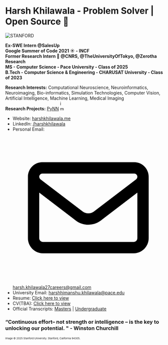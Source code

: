# Harsh Khilawala - Problem Solver | Open Source 💙  
<img alt="STANFORD" src="./about.avif" />

 **Ex-SWE Intern @SalesUp**  
 **Google Summer of Code 2021 ☀️ - INCF**  
 **Former Research Intern 🔬 @CNRS, @TheUniversityOfTokyo, @Zerotha Research**  
 **MS - Computer Science - Pace University - Class of 2025**  
 **B.Tech - Computer Science & Engineering - CHARUSAT University - Class of 2023**

**Research Interests:** Computational Neuroscience, Neuroinformatics, Neuroimaging, Bio-informatics, Simulation Technologies, Computer Vision, Artificial Intelligence, Machine Learning, Medical Imaging  
**Research Projects:** [PyNN](https://neuralensemble.org/PyNN/) <img width="15" height="30" alt="image" src="https://github.com/user-attachments/assets/e797292d-d137-422b-9cf4-1cee2496fb8c" />

- Website: [harshkhilawala.me](http://harshkhilawala.me/) 
- LinkedIn: [/harshkhilawala](https://www.linkedin.com/in/harshkhilawala/)
- Personal Email: <svg xmlns="http://www.w3.org/2000/svg" viewBox="0 0 640 640"><!--!Font Awesome Free v7.1.0 by @fontawesome - https://fontawesome.com License - https://fontawesome.com/license/free Copyright 2025 Fonticons, Inc.--><path d="M125.4 128C91.5 128 64 155.5 64 189.4C64 190.3 64 191.1 64.1 192L64 192L64 448C64 483.3 92.7 512 128 512L512 512C547.3 512 576 483.3 576 448L576 192L575.9 192C575.9 191.1 576 190.3 576 189.4C576 155.5 548.5 128 514.6 128L125.4 128zM528 256.3L528 448C528 456.8 520.8 464 512 464L128 464C119.2 464 112 456.8 112 448L112 256.3L266.8 373.7C298.2 397.6 341.7 397.6 373.2 373.7L528 256.3zM112 189.4C112 182 118 176 125.4 176L514.6 176C522 176 528 182 528 189.4C528 193.6 526 197.6 522.7 200.1L344.2 335.5C329.9 346.3 310.1 346.3 295.8 335.5L117.3 200.1C114 197.6 112 193.6 112 189.4z"/></svg><a href="mailto:harsh.khilawala27careers@gmail.com">harsh.khilawala27careers@gmail.com</a>
- University Email: <a href="mailto:harshhimanshu.khilawala@pace.edu">harshhimanshu.khilawala@pace.edu</a>
- Resume: [Click here to view](https://drive.google.com/file/d/12eZa2JcW5iyEztIoBNN-T33HWiandJR_/view?usp=sharing)
- CV(TBA): [Click here to view]()
- Official Transcripts: [Masters](https://drive.google.com/file/d/1Tc1BMdt8KAaFylAuPgyyRBWbUEkIpNSt/view?usp=sharing) | [Undergraduate](https://drive.google.com/file/d/1rj7ZmPjwxyOZZBAMnhFYSQHQgxsDQbyq/view?usp=sharing)

### “Continuous effort– not strength or intelligence – is the key to unlocking our potential. " - Winston Churchill


<sup><sup><sup>Image © 2025 Stanford University. Stanford, California 94305.</sup></sup></sup>
